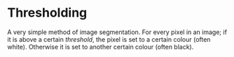 # Thresholding

A very simple method of image segmentation.
For every pixel in an image; if it is above a certain *threshold*, the pixel is set to a certain colour (often white).
Otherwise it is set to another certain colour (often black).

